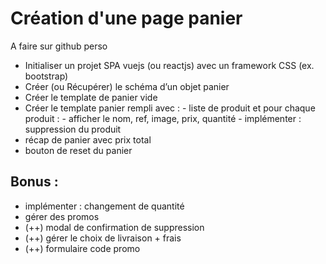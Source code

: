 # Création d'une page panier

A faire sur github perso

-   Initialiser un projet SPA vuejs (ou reactjs) avec un framework CSS (ex. bootstrap)
-   Créer (ou Récupérer) le schéma d’un objet panier
-   Créer le template de panier vide
-   Créer le template panier rempli avec : - liste de produit et pour chaque produit : - afficher le nom, ref, image, prix, quantité - implémenter : suppression du produit
-   récap de panier avec prix total
-   bouton de reset du panier

## Bonus :

-   implémenter : changement de quantité
-   gérer des promos
-   (++) modal de confirmation de suppression
-   (++) gérer le choix de livraison + frais
-   (++) formulaire code promo
